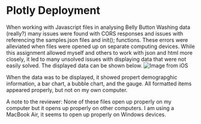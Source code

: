 # Plotly Deployment


When working with Javascript files in analysing Belly Button Washing data (really?) many issues were found with CORS responses and issues with referencing the samples.json files and init(); functions. These errors were alleviated when files were opened up on separate computing devices. While this assignment allowed myself and others to work with json and html more closely, it led to many unsolved issues with displaying data that were not easily solved. The displayed data can be shown below.
![Image from iOS](https://user-images.githubusercontent.com/86274124/134829375-05bfe658-13af-4e12-8840-f6e9b71409ee.jpg)



When the data was to be displayed, it showed propert demograpghic information, a bar chart, a bubble chart, and the gauge. All formatted items appeared properly, but not on my own computer.







A note to the reviewer: None of these files open up properly on my computer but it opens up properly on other computers. I am using a MacBook Air, it seems to open up properly on Windows devices. 
